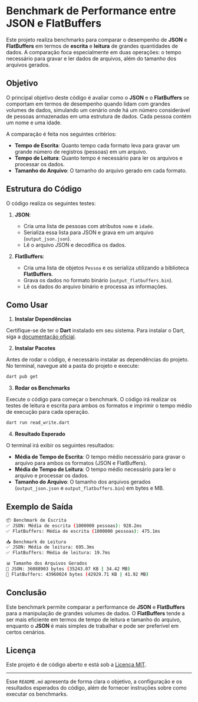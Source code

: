 # Benchmark de Performance entre JSON e FlatBuffers

Este projeto realiza benchmarks para comparar o desempenho de **JSON** e **FlatBuffers** em termos de **escrita** e **leitura** de grandes quantidades de dados. A comparação foca especialmente em duas operações: o tempo necessário para gravar e ler dados de arquivos, além do tamanho dos arquivos gerados.

## Objetivo

O principal objetivo deste código é avaliar como o **JSON** e o **FlatBuffers** se comportam em termos de desempenho quando lidam com grandes volumes de dados, simulando um cenário onde há um número considerável de pessoas armazenadas em uma estrutura de dados. Cada pessoa contém um nome e uma idade.

A comparação é feita nos seguintes critérios:

- **Tempo de Escrita**: Quanto tempo cada formato leva para gravar um grande número de registros (pessoas) em um arquivo.
- **Tempo de Leitura**: Quanto tempo é necessário para ler os arquivos e processar os dados.
- **Tamanho do Arquivo**: O tamanho do arquivo gerado em cada formato.

## Estrutura do Código

O código realiza os seguintes testes:

1. **JSON**:
   - Cria uma lista de pessoas com atributos `nome` e `idade`.
   - Serializa essa lista para JSON e grava em um arquivo (`output_json.json`).
   - Lê o arquivo JSON e decodifica os dados.

2. **FlatBuffers**:
   - Cria uma lista de objetos `Pessoa` e os serializa utilizando a biblioteca **FlatBuffers**.
   - Grava os dados no formato binário (`output_flatbuffers.bin`).
   - Lê os dados do arquivo binário e processa as informações.

## Como Usar

1. **Instalar Dependências**

Certifique-se de ter o **Dart** instalado em seu sistema. Para instalar o Dart, siga a [documentação oficial](https://dart.dev/get-dart).

2. **Instalar Pacotes**

Antes de rodar o código, é necessário instalar as dependências do projeto. No terminal, navegue até a pasta do projeto e execute:

```bash
dart pub get
```

3. **Rodar os Benchmarks**

Execute o código para começar o benchmark. O código irá realizar os testes de leitura e escrita para ambos os formatos e imprimir o tempo médio de execução para cada operação.

```bash
dart run read_write.dart
```

4. **Resultado Esperado**

O terminal irá exibir os seguintes resultados:

- **Média de Tempo de Escrita**: O tempo médio necessário para gravar o arquivo para ambos os formatos (JSON e FlatBuffers).
- **Média de Tempo de Leitura**: O tempo médio necessário para ler o arquivo e processar os dados.
- **Tamanho do Arquivo**: O tamanho dos arquivos gerados (`output_json.json` e `output_flatbuffers.bin`) em bytes e MB.

## Exemplo de Saída

```bash
📦 Benchmark de Escrita
✅ JSON: Média de escrita (1000000 pessoas): 928.2ms
✅ FlatBuffers: Média de escrita (1000000 pessoas): 475.1ms

📥 Benchmark de Leitura
✅ JSON: Média de leitura: 695.3ms
✅ FlatBuffers: Média de leitura: 19.7ms

📊 Tamanho dos Arquivos Gerados
📁 JSON: 36088903 bytes (35243.07 KB | 34.42 MB)
📁 FlatBuffers: 43960024 bytes (42929.71 KB | 41.92 MB)
```

## Conclusão

Este benchmark permite comparar a performance de **JSON** e **FlatBuffers** para a manipulação de grandes volumes de dados. O **FlatBuffers** tende a ser mais eficiente em termos de tempo de leitura e tamanho do arquivo, enquanto o **JSON** é mais simples de trabalhar e pode ser preferível em certos cenários.

## Licença

Este projeto é de código aberto e está sob a [Licença MIT](LICENSE).

---

Esse `README.md` apresenta de forma clara o objetivo, a configuração e os resultados esperados do código, além de fornecer instruções sobre como executar os benchmarks.